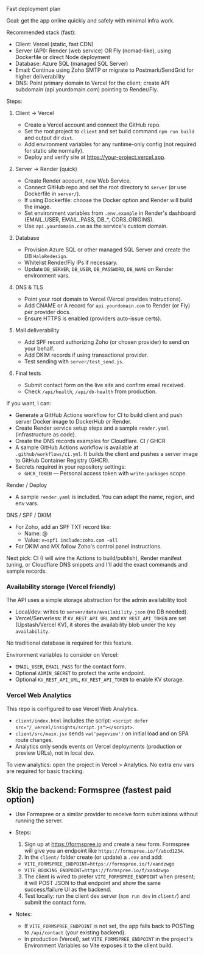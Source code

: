 Fast deployment plan

Goal: get the app online quickly and safely with minimal infra work.

Recommended stack (fast):
- Client: Vercel (static, fast CDN)
- Server (API): Render (web service) OR Fly (nomad-like), using Dockerfile or direct Node deployment
- Database: Azure SQL (managed SQL Server)
- Email: Continue using Zoho SMTP or migrate to Postmark/SendGrid for higher deliverability
- DNS: Point primary domain to Vercel for the client; create API subdomain (api.yourdomain.com) pointing to Render/Fly.

Steps:
1) Client → Vercel
   - Create a Vercel account and connect the GitHub repo.
   - Set the root project to `client` and set build command `npm run build` and output dir `dist`.
   - Add environment variables for any runtime-only config (not required for static site normally).
   - Deploy and verify site at https://your-project.vercel.app.

2) Server → Render (quick)
   - Create Render account, new Web Service.
   - Connect GitHub repo and set the root directory to `server` (or use Dockerfile in `server/`).
   - If using Dockerfile: choose the Docker option and Render will build the image.
   - Set environment variables from `.env.example` in Render's dashboard (EMAIL_USER, EMAIL_PASS, DB_*, CORS_ORIGINS).
   - Use `api.yourdomain.com` as the service's custom domain.

3) Database
   - Provision Azure SQL or other managed SQL Server and create the DB `HaloRedesign`.
   - Whitelist Render/Fly IPs if necessary.
   - Update `DB_SERVER`, `DB_USER`, `DB_PASSWORD`, `DB_NAME` on Render environment vars.

4) DNS & TLS
   - Point your root domain to Vercel (Vercel provides instructions).
   - Add CNAME or A record for `api.yourdomain.com` to Render (or Fly) per provider docs.
   - Ensure HTTPS is enabled (providers auto-issue certs).

5) Mail deliverability
   - Add SPF record authorizing Zoho (or chosen provider) to send on your behalf.
   - Add DKIM records if using transactional provider.
   - Test sending with `server/test_send.js`.

6) Final tests
   - Submit contact form on the live site and confirm email received.
   - Check `/api/health`, `/api/db-health` from production.

If you want, I can:
- Generate a GitHub Actions workflow for CI to build client and push server Docker image to DockerHub or Render.
- Create Render service setup steps and a sample `render.yaml` (infrastructure as code).
- Create the DNS records examples for Cloudflare.
CI / GHCR
- A sample GitHub Actions workflow is available at `.github/workflows/ci.yml`. It builds the client and pushes a server image to GitHub Container Registry (GHCR).
- Secrets required in your repository settings:
   - `GHCR_TOKEN` — Personal access token with `write:packages` scope.

Render / Deploy
- A sample `render.yaml` is included. You can adapt the name, region, and env vars.

DNS / SPF / DKIM
- For Zoho, add an SPF TXT record like:
   - Name: @
   - Value: `v=spf1 include:zoho.com ~all`
- For DKIM and MX follow Zoho's control panel instructions.

Next pick: CI (I will wire the Actions to build/publish), Render manifest tuning, or Cloudflare DNS snippets and I'll add the exact commands and sample records.

### Availability storage (Vercel friendly)

The API uses a simple storage abstraction for the admin availability tool:

- Local/dev: writes to `server/data/availability.json` (no DB needed).
- Vercel/Serverless: if `KV_REST_API_URL` and `KV_REST_API_TOKEN` are set (Upstash/Vercel KV), it stores the availability blob under the key `availability`.

No traditional database is required for this feature.

Environment variables to consider on Vercel:
- `EMAIL_USER`, `EMAIL_PASS` for the contact form.
- Optional `ADMIN_SECRET` to protect the write endpoint.
- Optional `KV_REST_API_URL`, `KV_REST_API_TOKEN` to enable KV storage.

### Vercel Web Analytics

This repo is configured to use Vercel Web Analytics.

- `client/index.html` includes the script: `<script defer src="/_vercel/insights/script.js"></script>`.
- `client/src/main.jsx` sends `va('pageview')` on initial load and on SPA route changes.
- Analytics only sends events on Vercel deployments (production or preview URLs), not in local dev.

To view analytics: open the project in Vercel > Analytics. No extra env vars are required for basic tracking.

## Skip the backend: Formspree (fastest paid option)

- Use Formspree or a similar provider to receive form submissions without running the server.
- Steps:
  1. Sign up at https://formspree.io and create a new form. Formspree will give you an endpoint like `https://formspree.io/f/abcd1234`.
  2. In the `client/` folder create (or update) a `.env` and add:
   - `VITE_FORMSPREE_ENDPOINT=https://formspree.io/f/xandzwgo`
   - `VITE_BOOKING_ENDPOINT=https://formspree.io/f/xandzwgo`
  3. The client is wired to prefer `VITE_FORMSPREE_ENDPOINT` when present; it will POST JSON to that endpoint and show the same success/failure UI as the backend.
  4. Test locally: run the client dev server (`npm run dev` in `client/`) and submit the contact form.

- Notes:
  - If `VITE_FORMSPREE_ENDPOINT` is not set, the app falls back to POSTing to `/api/contact` (your existing backend).
  - In production (Vercel), set `VITE_FORMSPREE_ENDPOINT` in the project's Environment Variables so Vite exposes it to the client build.
